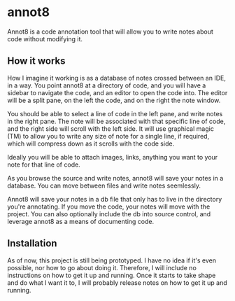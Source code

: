 annot8
======

Annot8 is a code annotation tool that will allow you to write notes about code without modifying it.

How it works
------------

How I imagine it working is as a database of notes crossed between an IDE, in a way.
You point annot8 at a directory of code, and you will have a sidebar to navigate the code, and an editor to open the
code into. The editor will be a split pane, on the left the code, and on the right the note window.

You should be able to select a line of code in the left pane, and write notes in the right pane. The note will be
associated with that specific line of code, and the right side will scroll with the left side. It will use graphical
magic (TM) to allow you to write any size of note for a single line, if required, which will compress down as it
scrolls with the code side.

Ideally you will be able to attach images, links, anything you want to your note for that line of code.

As you browse the source and write notes, annot8 will save your notes in a database. You can move between files and
write notes seemlessly.

Annot8 will save your notes in a db file that only has to live in the directory you're annotating. If you move the code,
your notes will move with the project. You can also optionally include the db into source control, and leverage annot8
as a means of documenting code.

Installation
------------

As of now, this project is still being prototyped. I have no idea if it's even possible, nor how to go about doing it.
Therefore, I will include no instructions on how to get it up and running. Once it starts to take shape and do what I
want it to, I will probably release notes on how to get it up and running.
